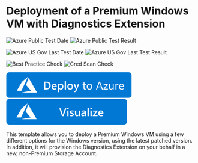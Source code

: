 # Deployment of a Premium Windows VM with Diagnostics Extension

![Azure Public Test Date](https://azurequickstartsservice.blob.core.windows.net/badges/201-vm-diagnostics-extension-windows/PublicLastTestDate.svg)
![Azure Public Test Result](https://azurequickstartsservice.blob.core.windows.net/badges/201-vm-diagnostics-extension-windows/PublicDeployment.svg)

![Azure US Gov Last Test Date](https://azurequickstartsservice.blob.core.windows.net/badges/201-vm-diagnostics-extension-windows/FairfaxLastTestDate.svg)
![Azure US Gov Last Test Result](https://azurequickstartsservice.blob.core.windows.net/badges/201-vm-diagnostics-extension-windows/FairfaxDeployment.svg)

![Best Practice Check](https://azurequickstartsservice.blob.core.windows.net/badges/201-vm-diagnostics-extension-windows/BestPracticeResult.svg)
![Cred Scan Check](https://azurequickstartsservice.blob.core.windows.net/badges/201-vm-diagnostics-extension-windows/CredScanResult.svg)

[![Deploy To Azure](https://raw.githubusercontent.com/Azure/azure-quickstart-templates/master/1-CONTRIBUTION-GUIDE/images/deploytoazure.svg?sanitize=true)]("https://portal.azure.com/#create/Microsoft.Template/uri/https%3A%2F%2Fraw.githubusercontent.com%2FAzure%2Fazure-quickstart-templates%2Fmaster%2F201-vm-diagnostics-extension-windows%2Fazuredeploy.json")  [![Visualize](https://raw.githubusercontent.com/Azure/azure-quickstart-templates/master/1-CONTRIBUTION-GUIDE/images/visualizebutton.svg?sanitize=true)]("http://armviz.io/#/?load=https%3A%2F%2Fraw.githubusercontent.com%2FAzure%2Fazure-quickstart-templates%2Fmaster%2F201-vm-diagnostics-extension-windows%2Fazuredeploy.json")

This template allows you to deploy a Premium Windows VM using a few different options for the Windows version, using the latest patched version. In addition, it will provision the Diagnostics Extension on your behalf in a new, non-Premium Storage Account.


